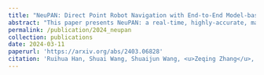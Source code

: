```yaml
---
title: "NeuPAN: Direct Point Robot Navigation with End-to-End Model-based Learning"
abstract: "This paper presents NeuPAN: a real-time, highly-accurate, map-free, robot-agnostic, and environment-invariant robot navigation solution."
permalink: /publication/2024_neupan
collection: publications
date: 2024-03-11
paperurl: 'https://arxiv.org/abs/2403.06828'
citation: 'Ruihua Han, Shuai Wang, Shuaijun Wang, <u>Zeqing Zhang</u>, Jianjun Chen, Shijie Lin, Chengyang Li, Chengzhong Xu, Yonina C. Eldar, Qi Hao, Jia Pan (2024). <br><i>submitted to TRO</i>.'
---
```


